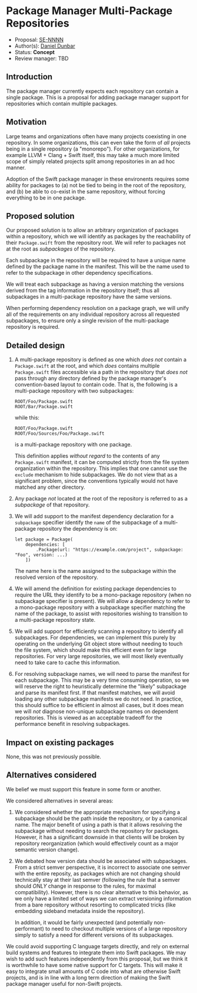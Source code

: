 # Package Manager Multi-Package Repositories

* Proposal: [SE-NNNN](https://github.com/apple/swift-evolution/blob/master/proposals/NNNN-swiftpm-multi-package-repos.md)
* Author(s): [Daniel Dunbar](https://github.com/ddunbar)
* Status: **Concept**
* Review manager: TBD

## Introduction

The package manager currently expects each repository can contain a single
package. This is a proposal for adding package manager support for repositories
which contain multiple packages.

## Motivation

Large teams and organizations often have many projects coexisting in one
repository. In some organizations, this can even take the form of *all* projects
being in a single repository (a "monorepo"). For other organizations, for
example LLVM + Clang + Swift itself, this may take a much more limited scope of
simply related projects split among repositories in an ad hoc manner.

Adoption of the Swift package manager in these environents requires some ability
for packages to (a) not be tied to being in the root of the repository, and (b)
be able to co-exist in the same repository, without forcing everything to be in
one package.

## Proposed solution

Our proposed solution is to allow an arbitrary organization of packages within a
repository, which we will identify as packages by the reachability of their
`Package.swift` from the repository root. We will refer to packages not at the
root as _subpackages_ of the repository.

Each subpackage in the repository will be required to have a unique name defined
by the package name in the manifest. This will be the name used to refer to the
subpackage in other dependency specifications.

We will treat each subpackage as having a version matching the versions derived
from the tag information in the repository itself; thus all subpackages in a
multi-package repository have the same versions.

When performing dependency resolution on a package graph, we will unify all of
the requirements on any individual repository across all requested subpackages,
to ensure only a single revision of the multi-package repository is required.

## Detailed design

1. A multi-package repository is defined as one which *does not* contain a
   `Package.swift` at the root, and which *does* contains multiple
   `Package.swift` files accessible via a path in the repository that *does not*
   pass through any directory defined by the package manager's convention-based
   layout to contain code. That is, the following is a multi-package repository
   with two subpackages:

   ```
   ROOT/Foo/Package.swift
   ROOT/Bar/Package.swift
   ```
       
   while this:

   ```
   ROOT/Foo/Package.swift
   ROOT/Foo/Sources/Foo/Package.swift
   ```

   is a multi-package repository with one package.

   This definition applies *without regard* to the contents of any
   `Package.swift` manifest, it can be computed strictly from the file system
   organization within the repository. This implies that one cannot use the
   `exclude` mechanism to hide subpackages. We do not view that as a significant
   problem, since the conventions typically would not have matched any other
   directory.

3. Any package *not* located at the root of the repository is referred to as a
   *subpackage* of that repository.

4. We will add support to the manifest dependency declaration for a `subpackage`
   specifier identify the `name` of the subpackage of a multi-package repository
   the dependency is on:

   ```
   let package = Package(
       dependencies: [
           .Package(url: "https://example.com/project", subpackage: "Foo", version: ...)
       ])
   ```

   The name here is the name assigned to the subpackage within the resolved
   version of the repository.

5. We will amend the definition for existing package dependencies to require the
   URL they identify to be a mono-package repository (when no subpackage
   specifier is present). We will allow a dependency to refer to a mono-package
   repository with a subpackage specifier matching the name of the package, to
   assist with repositories wishing to transition to a multi-package repository
   state.

6. We will add support for efficiently scanning a repository to identify all
   subpackages. For dependencies, we can implement this purely by operating on
   the underlying Git object store without needing to touch the file system,
   which should make this efficient even for large repositories. For very large
   repositories, we will most likely eventually need to take care to cache this
   information.

7. For resolving subpackage names, we will need to parse the manifest for each
   subpackage. This may be a very time consuming operation, so we will reserve
   the right to heuristically determine the "likely" subpackage and parse its
   manifest first. If that manifest matches, we will avoid loading any other
   subpackage manifests we do not need. In practice, this should suffice to be
   efficient in almost all cases, but it does mean we will *not* diagnose
   non-unique subpackage names on dependent repositories. This is viewed as an
   acceptable tradeoff for the performance benefit in resolving subpackages.


## Impact on existing packages

None, this was not previously possible.


## Alternatives considered

We belief we must support this feature in some form or another.

We considered alternatives in several areas:

1. We considered whether the appropriate mechanism for specifying a subpackage
   should be the path inside the repository, or by a canonical name. The major
   benefit of using a path is that it allows resolving the subpackage without
   needing to search the repository for packages. However, it has a significant
   downside in that clients will be broken by repository reorganization (which
   would effectively count as a major semantic version change).

2. We debated how version data should be associated with subpackages. From a
   strict semver perspective, it is incorrect to associate one semver with the
   entire reposity, as packages which are not changing should technically stay
   at their last semver (following the rule that a semver should *ONLY* change
   in response to the rules, for maximal compatibility). However, there is no
   clear alternative to this behavior, as we only have a limited set of ways we
   can extract versioning information from a bare repository without resorting
   to complicated tricks (like embedding sideband metadata inside the
   repository).

   In addition, it would be fairly unexpected (and potentially non-performant)
   to need to checkout multiple versions of a large repository simply to satisfy
   a need for different versions of its subpackages.

We could avoid supporting C language targets directly, and rely on external
build systems and features to integrate them into Swift packages. We may wish to
add such features independently from this proposal, but we think it is
worthwhile to have some native support for C targets. This will make it easy to
integrate small amounts of C code into what are otherwise Swift projects, and is
in line with a long term direction of making the Swift package manager useful
for non-Swift projects.

